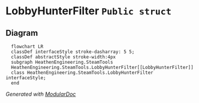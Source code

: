 # LobbyHunterFilter `Public struct`

## Diagram
```mermaid
  flowchart LR
  classDef interfaceStyle stroke-dasharray: 5 5;
  classDef abstractStyle stroke-width:4px
  subgraph HeathenEngineering.SteamTools
  HeathenEngineering.SteamTools.LobbyHunterFilter[[LobbyHunterFilter]]
  class HeathenEngineering.SteamTools.LobbyHunterFilter interfaceStyle;
  end
```

*Generated with* [*ModularDoc*](https://github.com/hailstorm75/ModularDoc)

